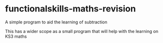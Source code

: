 # functionalskills-maths-revision
A simple program to aid the learning of subtraction

This has a wider scope as a small program that will help with the learning on KS3 maths
